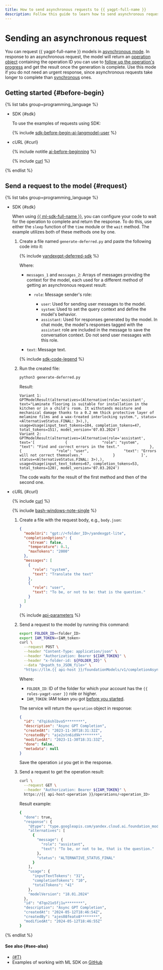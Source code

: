 ```yaml
---
title: How to send asynchronous requests to {{ yagpt-full-name }}
description: Follow this guide to learn how to send asynchronous requests to models in {{ yagpt-full-name }}.
---
```


# Sending an asynchronous request

You can request {{ yagpt-full-name }} models in [asynchronous mode](../../concepts/index.md#working-mode). In response to an asynchronous request, the model will return an [operation object](../../../api-design-guide/concepts/operation.md) containing the operation ID you can use to [follow up the operation's progress](../../../api-design-guide/concepts/operation.md#monitoring) and get the result once the generation is complete. Use this mode if you do not need an urgent response, since asynchronous requests take longer to complete than [synchronous](./create-prompt.md) ones.

## Getting started {#before-begin}

{% list tabs group=programming_language %}

- SDK {#sdk}

  To use the examples of requests using SDK:

  {% include [sdk-before-begin-ai-langmodel-user](../../../_includes/foundation-models/sdk-before-begin-ai-langmodel-user.md) %}

- cURL {#curl}

  {% include notitle [ai-before-beginning](../../../_includes/foundation-models/yandexgpt/ai-before-beginning.md) %}

  {% include [curl](../../../_includes/curl.md) %}

{% endlist %}

## Send a request to the model {#request}

{% list tabs group=programming_language %}

- SDK {#sdk}

  When using [{{ ml-sdk-full-name }}](../../sdk/index.md), you can configure your code to wait for the operation to complete and return the response. To do this, use either the `sleep` function of the `time` module or the `wait` method. The example utilizes both of these methods one by one.

  1. Create a file named `generate-deferred.py` and paste the following code into it:

      {% include [yandexgpt-deferred-sdk](../../../_includes/foundation-models/examples/yandexgpt-deferred-sdk.md) %}

      Where:

      * `messages_1` and `messages_2`: Arrays of messages providing the context for the model, each used for a different method of getting an asynchronous request result:

          * `role`: Message sender's role:

              * `user`: Used for sending user messages to the model.
              * `system`: Used to set the query context and define the model's behavior.
              * `assistant`: Used for responses generated by the model. In chat mode, the model's responses tagged with the `assistant` role are included in the message to save the conversation context. Do not send user messages with this role.

      * `text`: Message text.

      {% include [sdk-code-legend](../../../_includes/foundation-models/examples/sdk-code-legend.md) %}

  1. Run the created file:

      ```bash
      python3 generate-deferred.py
      ```

      Result:

      ```text
      Variant 1:
      GPTModelResult(alternatives=(Alternative(role='assistant', text="Laminate flooring is suitable for installation in the kitchen or in a child's room. It withstands moisture and mechanical damage thanks to a 0.2 mm thick protective layer of melamine films and a wax-treated interlocking system.", status=<AlternativeStatus.FINAL: 3>),), usage=Usage(input_text_tokens=104, completion_tokens=47, total_tokens=151), model_version='07.03.2024')
      Variant 2:
      GPTModelResult(alternatives=(Alternative(role='assistant', text='[              {                "role": "system",                "text": "Find and correct errors in the text."              },              {                "role": "user",                "text": "Errors will not correct themselves."              }            ]', status=<AlternativeStatus.FINAL: 3>),), usage=Usage(input_text_tokens=67, completion_tokens=53, total_tokens=120), model_version='07.03.2024')
      ```

      The code waits for the result of the first method and then of the second one.

- cURL {#curl}

  {% include [curl](../../../_includes/curl.md) %}
  
  {% include [bash-windows-note-single](../../../_includes/translate/bash-windows-note-single.md) %}

  1. Create a file with the request body, e.g., `body.json`:
  
     ```json
     {
       "modelUri": "gpt://<folder_ID>/yandexgpt-lite",
       "completionOptions": {
         "stream": false,
         "temperature": 0.1,
         "maxTokens": "2000"
       },
       "messages": [
         {
           "role": "system",
           "text": "Translate the text"
         },
         {
           "role": "user",
           "text": "To be, or not to be: that is the question."
         }
       ]
     }
     ```
  
     {% include [api-parameters](../../../_includes/foundation-models/yandexgpt/api-parameters.md) %}
  
  1. Send a request to the model by running this command:
  
     ```bash
     export FOLDER_ID=<folder_ID>
     export IAM_TOKEN=<IAM_token>
     curl \
       --request POST \
       --header "Content-Type: application/json" \
       --header "Authorization: Bearer ${IAM_TOKEN}" \
       --header "x-folder-id: ${FOLDER_ID}" \
       --data "@<path_to_JSON_file>" \
       "https://llm.{{ api-host }}/foundationModels/v1/completionAsync"
     ```
  
     Where:
  
     * `FOLDER_ID`: ID of the folder for which your account has the `{{ roles-yagpt-user }}` role or higher.
     * `IAM_TOKEN`: IAM token you got [before you started](#before-begin).
  
     The service will return the `operation` object in response:
  
     ```json
     {
       "id": "d7qi6shlbvo5********",
       "description": "Async GPT Completion",
       "createdAt": "2023-11-30T18:31:32Z",
       "createdBy": "aje2stn6id9k********",
       "modifiedAt": "2023-11-30T18:31:33Z",
       "done": false,
       "metadata": null
     }
     ```
  
     Save the operation `id` you get in the response.
  
  1. Send a request to get the operation result:
  
      ```bash
      curl \
        --request GET \
        --header "Authorization: Bearer ${IAM_TOKEN}" \
        https://{{ api-host-operation }}/operations/<operation_ID>
      ```
  
      Result example:
  
      ```bash
      {
        "done": true,
        "response": {
          "@type": "type.googleapis.com/yandex.cloud.ai.foundation_models.v1.CompletionResponse",
          "alternatives": [
            {
              "message": {
                "role": "assistant",
                "text": "To be, or not to be, that is the question."
              },
              "status": "ALTERNATIVE_STATUS_FINAL"
            }
          ],
          "usage": {
            "inputTextTokens": "31",
            "completionTokens": "10",
            "totalTokens": "41"
          },
          "modelVersion": "18.01.2024"
        },
        "id": "d7qo21o5fj1u********",
        "description": "Async GPT Completion",
        "createdAt": "2024-05-12T18:46:54Z",
        "createdBy": "ajes08feato8********",
        "modifiedAt": "2024-05-12T18:46:55Z"
      }
      ```

{% endlist %}

#### See also {#see-also}

* [{#T}](../../concepts/yandexgpt/index.md)
* Examples of working with ML SDK on [GitHub](https://github.com/yandex-cloud/yandex-cloud-ml-sdk/tree/master/examples/sync/completions)